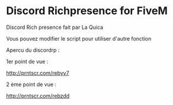 ﻿# Discord Richpresence for FiveM
 
 
 Discord Rich presence fait par La Quica
 
 Vous pouvez modifier le script pour utiliser d'autre fonction
 
 Apercu du discordrp :
 
 1er point de vue :
 
 http://prntscr.com/rebyy7
 
 2 ème point de vue :
 
 http://prntscr.com/rebzdd
 
 
